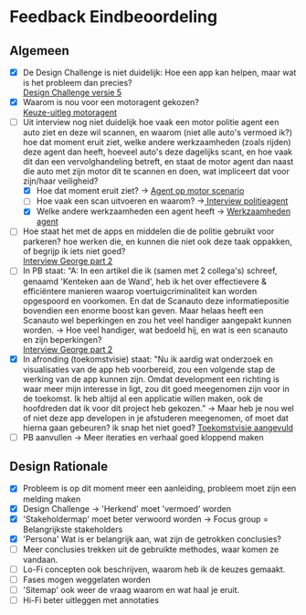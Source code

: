 # Feedback Eindbeoordeling

## Algemeen

* [x] De Design Challenge is niet duidelijk: Hoe een app kan helpen, maar wat is het probleem dan precies? \
  [Design Challenge versie 5](../design-challenge.md#versie-4)
* [x] Waarom is nou voor een motoragent gekozen? \
  [Keuze-uitleg motoragent](../stakeholders/belangrijkste-stakeholders.md#waarom-motoragent)
* [ ] Uit interview nog niet duidelijk hoe vaak een motor politie agent een auto ziet en deze wil scannen, en waarom (niet alle auto's vermoed ik?) hoe dat moment eruit ziet, welke andere werkzaamheden (zoals rijden) deze agent dan heeft, hoeveel auto's deze dagelijks scant, en hoe vaak dit dan een vervolghandeling betreft, en staat de motor agent dan naast die auto met zijn motor dit te scannen en doen, wat impliceert dat voor zijn/haar veiligheid?&#x20;
  * [x] Hoe dat moment eruit ziet? -> [Agent op motor scenario](../../idee-generatie/concepting/scenarios.md#agent-op-motor)
  * [ ] Hoe vaak een scan uitvoeren en waarom? ->[ Interview politieagent](../gebruikersonderzoek/interview-04.md)
  * [x] Welke andere werkzaamheden een agent heeft -> [Werkzaamheden agent](../../idee-generatie/concepting/huidige-situatie.md#werkzaamheden-agent)
* [ ] Hoe staat het met de apps en middelen die de politie gebruikt voor parkeren? hoe werken die, en kunnen die niet ook deze taak oppakken, of begrijp ik iets niet goed? \
  [Interview George part 2](../gebruikersonderzoek/interview-05.md)
* [ ] In PB staat: “A: In een artikel die ik (samen met 2 collega's) schreef, genaamd 'Kenteken aan de Wand', heb ik het over effectievere & efficiëntere manieren waarop voertuigcriminaliteit kan worden opgespoord en voorkomen. En dat de Scanauto deze informatiepositie bovendien een enorme boost kan geven. Maar helaas heeft een Scanauto wel beperkingen en zou het veel handiger aangepakt kunnen worden. -> Hoe veel handiger, wat bedoeld hij, en wat is een scanauto en zijn beperkingen?\
  [Interview George part 2](../gebruikersonderzoek/interview-05.md)
* [x] In afronding (toekomstvisie) staat:  "Nu ik aardig wat onderzoek en visualisaties van de app heb voorbereid, zou een volgende stap de werking van de app kunnen zijn. Omdat development een richting is waar meer mijn interesse in ligt, zou dit goed meegenomen zijn voor in de toekomst. Ik heb altijd al een applicatie willen maken, ook de hoofdreden dat ik voor dit project heb gekozen.” -> Maar heb je nou wel of niet deze app developen in je afstuderen meegenomen, of moet dat hierna gaan gebeuren? ik snap het niet goed? [Toekomstvisie aangevuld](../../afronding/toekomstvisie.md)
* [ ] PB aanvullen -> Meer iteraties en verhaal goed kloppend maken

## Design Rationale

* [x] Probleem is op dit moment meer een aanleiding, probleem moet zijn een melding maken
* [x] Design Challenge -> 'Herkend' moet 'vermoed' worden
* [x] 'Stakeholdermap' moet beter verwoord worden -> Focus group = Belangrijkste stakeholders
* [x] 'Persona' Wat is er belangrijk aan, wat zijn de getrokken conclusies?
* [ ] Meer conclusies trekken uit de gebruikte methodes, waar komen ze vandaan.
* [ ] Lo-Fi concepten ook beschrijven, waarom heb ik de keuzes gemaakt.
* [ ] Fases mogen weggelaten worden
* [ ] 'Sitemap' ook weer de vraag waarom en wat haal je eruit.
* [ ] Hi-Fi beter uitleggen met annotaties
